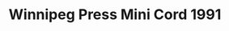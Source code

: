 ---
    title: Winnipeg Press Mini Cord 1991
    slug: Winnipeg-Press-Mini-Cord-1991
    description:
    code: Winnipeg-Press-Mini-Cord-1991
    image: https://cmdiy-archive.s3.us-east-1.amazonaws.com/adverts/images/Winnipeg+Press+Mini+Cord+1991.jpeg
    download: https://cmdiy-archive.s3.us-east-1.amazonaws.com/adverts/documents/Winnipeg+Press+Mini+Cord+1991.pdf
---